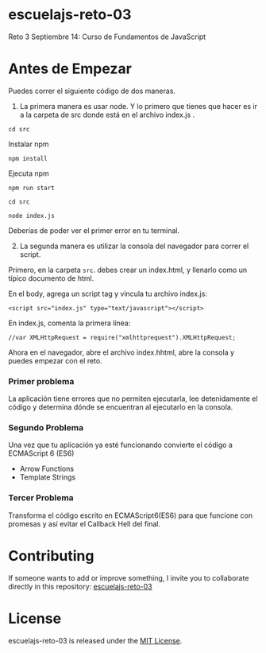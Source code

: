 # escuelajs-reto-03

Reto 3 Septiembre 14: Curso de Fundamentos de JavaScript

# Antes de Empezar

Puedes correr el siguiente código de dos maneras.

1. La primera manera es usar node.
   Y lo primero que tienes que hacer es ir a la carpeta de src donde está en el archivo index.js .

```
cd src
```

Instalar npm

```
npm install
```

Ejecuta npm

```
npm run start
```

```
cd src
```

```
node index.js
```

Deberías de poder ver el primer error en tu terminal.

2. La segunda manera es utilizar la consola del navegador para correr el script.

Primero, en la carpeta `src`. debes crear un index.html, y llenarlo como un típico documento de html.

En el body, agrega un script tag y vincula tu archivo index.js:

```
<script src="index.js" type="text/javascript"></script>

```

En index.js, comenta la primera línea:

```
//var XMLHttpRequest = require("xmlhttprequest").XMLHttpRequest;

```

Ahora en el navegador, abre el archivo index.hhtml, abre la consola y puedes empezar con el reto.

### Primer problema

La aplicación tiene errores que no permiten ejecutarla, lee detenidamente el código y determina dónde se encuentran al ejecutarlo en la consola.

### Segundo Problema

Una vez que tu aplicación ya esté funcionando convierte el código a ECMAScript 6 (ES6)

- Arrow Functions
- Template Strings

### Tercer Problema

Transforma el código escrito en ECMAScript6(ES6) para que funcione con promesas y así evitar el Callback Hell del final.

# Contributing

If someone wants to add or improve something, I invite you to collaborate directly in this repository: [escuelajs-reto-03](https://github.com/platzi/escuelajs-reto-03/)

# License

escuelajs-reto-03 is released under the [MIT License](https://opensource.org/licenses/MIT).
